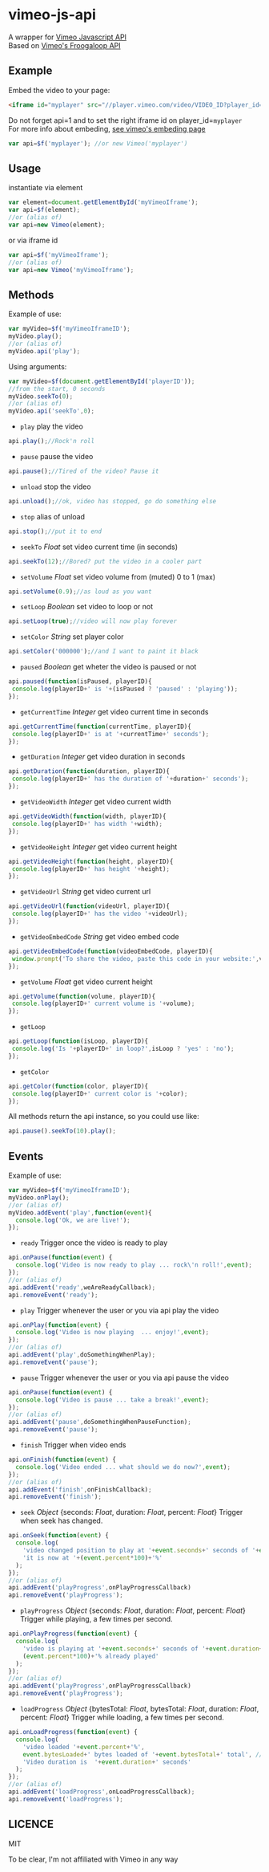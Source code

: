 vimeo-js-api
============

A wrapper for [Vimeo Javascript  API](https://developer.vimeo.com/player/js-api)  
Based on [Vimeo's Froogaloop API](https://github.com/vimeo/player-api/blob/master/javascript/)  

## Example

Embed the video to your page:
```html
<iframe id="myplayer" src="//player.vimeo.com/video/VIDEO_ID?player_id=myplayer&api=1" width="100%" height="100%" frameborder="0" webkitallowfullscreen mozallowfullscreen allowfullscreen></iframe>
```
Do not forget api=1 and to set the right iframe id on player_id=`myplayer`  
For more info about embeding, [see vimeo's embeding page](https://developer.vimeo.com/player/embedding)

```js
var api=$f('myplayer'); //or new Vimeo('myplayer') 
```



## Usage

instantiate via element
```js
var element=document.getElementById('myVimeoIframe');
var api=$f(element);
//or (alias of)
var api=new Vimeo(element);
```

or via iframe id
```js
var api=$f('myVimeoIframe');
//or (alias of)
var api=new Vimeo('myVimeoIframe');
```

## Methods

Example of use: 
```js
var myVideo=$f('myVimeoIframeID');
myVideo.play();
//or (alias of)
myVideo.api('play');
```

Using arguments:
```js
var myVideo=$f(document.getElementById('playerID'));
//from the start, 0 seconds
myVideo.seekTo(0);
//or (alias of)
myVideo.api('seekTo',0);
```

+ `play` play the video

```js
api.play();//Rock'n roll
```

+ `pause` pause the video

```js
api.pause();//Tired of the video? Pause it
```

+ `unload` stop the video

```js
api.unload();//ok, video has stopped, go do something else
```

+ `stop` alias of unload

```js
api.stop();//put it to end
```

+ `seekTo` _Float_ set video current time  (in seconds) 

```js
api.seekTo(12);//Bored? put the video in a cooler part
```

+ `setVolume` _Float_ set video volume from (muted) 0 to 1 (max)

```js
api.setVolume(0.9);//as loud as you want
```

+ `setLoop` _Boolean_ set video to loop or not

```js
api.setLoop(true);//video will now play forever
```

+ `setColor` _String_ set player color

```js
api.setColor('000000');//and I want to paint it black
```

+ `paused` _Boolean_ get wheter the video is paused or not

```js 
api.paused(function(isPaused, playerID){
 console.log(playerID+' is '+(isPaused ? 'paused' : 'playing'));
});
```

+ `getCurrentTime` _Integer_ get video current time in seconds

```js
api.getCurrentTime(function(currentTime, playerID){
 console.log(playerID+' is at '+currentTime+' seconds');
});
```

+ `getDuration` _Integer_ get video duration in seconds

```js
api.getDuration(function(duration, playerID){
 console.log(playerID+' has the duration of '+duration+' seconds');
});
```

+ `getVideoWidth` _Integer_ get video current width

```js
api.getVideoWidth(function(width, playerID){
 console.log(playerID+' has width '+width);
});
```

+ `getVideoHeight` _Integer_ get video current height

```js
api.getVideoHeight(function(height, playerID){
 console.log(playerID+' has height '+height);
});
```

+ `getVideoUrl` _String_ get video current url

```js
api.getVideoUrl(function(videoUrl, playerID){
 console.log(playerID+' has the video '+videoUrl);
});
```

+ `getVideoEmbedCode` _String_ get video embed code

```js
api.getVideoEmbedCode(function(videoEmbedCode, playerID){
 window.prompt('To share the video, paste this code in your website:',videoEmbedCode);
});
```

+ `getVolume` _Float_ get video current height

```js
api.getVolume(function(volume, playerID){
 console.log(playerID+' current volume is '+volume);
});
```

+ `getLoop`

```js
api.getLoop(function(isLoop, playerID){
 console.log('Is '+playerID+' in loop?',isLoop ? 'yes' : 'no');
});
```
+ `getColor`

```js
api.getColor(function(color, playerID){
 console.log(playerID+' current color is '+color);
});
```

All methods return the api instance, so you could use like:  
```js
api.pause().seekTo(10).play();
```

## Events

Example of use: 
```js
var myVideo=$f('myVimeoIframeID');
myVideo.onPlay();
//or (alias of)
myVideo.addEvent('play',function(event){
  console.log('Ok, we are live!');
});
```

+ `ready` Trigger once the video is ready to play

```js
api.onPause(function(event) {
  console.log('Video is now ready to play ... rock\'n roll!',event);
});
//or (alias of)
api.addEvent('ready',weAreReadyCallback);
api.removeEvent('ready');
```

+ `play` Trigger whenever the user or you via api play the video

```js
api.onPlay(function(event) {
  console.log('Video is now playing  ... enjoy!',event);
});
//or (alias of)
api.addEvent('play',doSomethingWhenPlay);
api.removeEvent('pause');
```

+ `pause` Trigger whenever the user or you via api pause the video

```js
api.onPause(function(event) {
  console.log('Video is pause ... take a break!',event);
});
//or (alias of)
api.addEvent('pause',doSomethingWhenPauseFunction);
api.removeEvent('pause');
```

+ `finish` Trigger when video ends

```js
api.onFinish(function(event) {
  console.log('Video ended ... what should we do now?',event);
});
//or (alias of)
api.addEvent('finish',onFinishCallback);
api.removeEvent('finish');
```

+ `seek` _Object_ {seconds: _Float_, duration: _Float_, percent: _Float_} Trigger when seek has changed.

```js
api.onSeek(function(event) {
  console.log(
    'video changed position to play at '+event.seconds+' seconds of '+event.duration+' total', 
    'it is now at '+(event.percent*100)+'%'
  );
});
//or (alias of)
api.addEvent('playProgress',onPlayProgressCallback)
api.removeEvent('playProgress');
```

+ `playProgress` _Object_ {seconds: _Float_, duration: _Float_, percent: _Float_} Trigger while playing, a few times per second.

```js
api.onPlayProgress(function(event) {
  console.log(
    'video is playing at '+event.seconds+' seconds of '+event.duration+' total', 
    (event.percent*100)+'% already played'
  );
});
//or (alias of)
api.addEvent('playProgress',onPlayProgressCallback)
api.removeEvent('playProgress');
```

+ `loadProgress` _Object_ {bytesTotal: _Float_, bytesTotal: _Float_, duration: _Float_, percent: _Float_} Trigger while loading, a few times per second.

```js
api.onLoadProgress(function(event) {
  console.log(
    'video loaded '+event.percent+'%', 
    event.bytesLoaded+' bytes loaded of '+event.bytesTotal+' total', //or -1 if not avaliable
    'Video duration is  '+event.duration+' seconds'
  );
});
//or (alias of)
api.addEvent('loadProgress',onLoadProgressCallback);
api.removeEvent('loadProgress');
```

## LICENCE

MIT

To be clear, I'm not affiliated with Vimeo in any way

